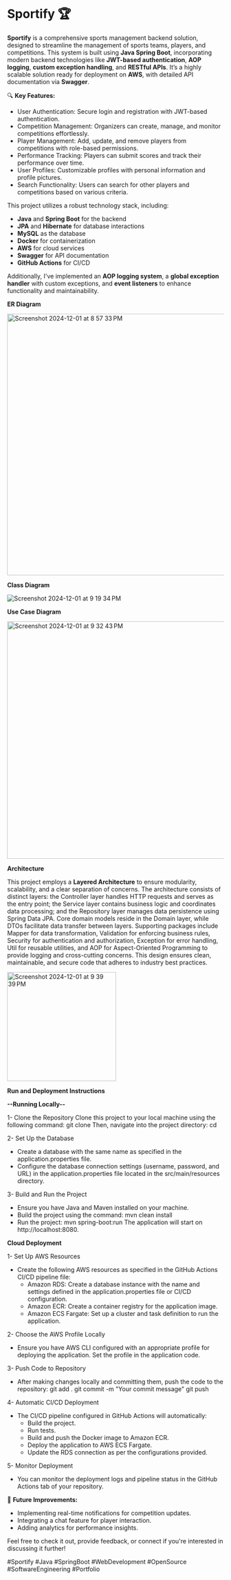 # Sportify 🏆
**Sportify** is a comprehensive sports management backend solution, designed to streamline the management of sports teams, players, and competitions. This system is built using **Java Spring Boot**, incorporating modern backend technologies like **JWT-based authentication**, **AOP logging**, **custom exception handling**, and **RESTful APIs**. It’s a highly scalable solution ready for deployment on **AWS**, with detailed API documentation via **Swagger**.

🔍 **Key Features:**
- User Authentication: Secure login and registration with JWT-based authentication.
- Competition Management: Organizers can create, manage, and monitor competitions effortlessly.
- Player Management: Add, update, and remove players from competitions with role-based permissions.
- Performance Tracking: Players can submit scores and track their performance over time.
- User Profiles: Customizable profiles with personal information and profile pictures.
- Search Functionality: Users can search for other players and competitions based on various criteria.

This project utilizes a robust technology stack, including:
- **Java** and **Spring Boot** for the backend
- **JPA** and **Hibernate** for database interactions
- **MySQL** as the database
- **Docker** for containerization
- **AWS** for cloud services
- **Swagger** for API documentation
- **GitHub Actions** for CI/CD

Additionally, I've implemented an **AOP logging system**, a **global exception handler** with custom exceptions, and **event listeners** to enhance functionality and maintainability.


**ER Diagram**

<img width="607" alt="Screenshot 2024-12-01 at 8 57 33 PM" src="https://github.com/user-attachments/assets/e54d71fb-2868-4311-87d7-3330298257d7">


**Class Diagram**

![Screenshot 2024-12-01 at 9 19 34 PM](https://github.com/user-attachments/assets/9222a8ea-be5f-4e55-b996-564832434f9a)


**Use Case Diagram**

<img width="551" alt="Screenshot 2024-12-01 at 9 32 43 PM" src="https://github.com/user-attachments/assets/b52bf1a5-302c-4905-91a3-a27777bd28d7">



**Architecture**

This project employs a **Layered Architecture** to ensure modularity, scalability, and a clear separation of concerns. The architecture consists of distinct layers: the Controller layer handles HTTP requests and serves as the entry point; the Service layer contains business logic and coordinates data processing; and the Repository layer manages data persistence using Spring Data JPA. Core domain models reside in the Domain layer, while DTOs facilitate data transfer between layers. Supporting packages include Mapper for data transformation, Validation for enforcing business rules, Security for authentication and authorization, Exception for error handling, Util for reusable utilities, and AOP for Aspect-Oriented Programming to provide logging and cross-cutting concerns. This design ensures clean, maintainable, and secure code that adheres to industry best practices.

<img width="253" alt="Screenshot 2024-12-01 at 9 39 39 PM" src="https://github.com/user-attachments/assets/3f07a1c1-6514-46c1-9893-25ed2a7af1a3">


**Run and Deployment Instructions**

**--Running Locally--**

1- Clone the Repository
  Clone this project to your local machine using the following command:
  git clone <repository-url>
  Then, navigate into the project directory:
  cd <repository-name>

2- Set Up the Database
  - Create a database with the same name as specified in the application.properties file.
  - Configure the database connection settings (username, password, and URL) in the application.properties file located in the src/main/resources directory.
    
3- Build and Run the Project
  - Ensure you have Java and Maven installed on your machine.
  - Build the project using the command:
    mvn clean install
  - Run the project:
    mvn spring-boot:run
    The application will start on http://localhost:8080.


**Cloud Deployment**

1- Set Up AWS Resources
  - Create the following AWS resources as specified in the GitHub Actions CI/CD pipeline file:
    - Amazon RDS: Create a database instance with the name and settings defined in the application.properties file or CI/CD configuration.
    - Amazon ECR: Create a container registry for the application image.
    - Amazon ECS Fargate: Set up a cluster and task definition to run the application.

2- Choose the AWS Profile Locally
  - Ensure you have AWS CLI configured with an appropriate profile for deploying the application. Set the profile in the application code.
    
3- Push Code to Repository
  - After making changes locally and committing them, push the code to the repository:
    git add .
    git commit -m "Your commit message"
    git push
    
4- Automatic CI/CD Deployment
  - The CI/CD pipeline configured in GitHub Actions will automatically:
    - Build the project.
    - Run tests.
    - Build and push the Docker image to Amazon ECR.
    - Deploy the application to AWS ECS Fargate.
    - Update the RDS connection as per the configurations provided.

5- Monitor Deployment
  - You can monitor the deployment logs and pipeline status in the GitHub Actions tab of your repository.


📝 **Future Improvements:**
- Implementing real-time notifications for competition updates.
- Integrating a chat feature for player interaction.
- Adding analytics for performance insights.
  

Feel free to check it out, provide feedback, or connect if you're interested in discussing it further!

#Sportify #Java #SpringBoot #WebDevelopment #OpenSource #SoftwareEngineering #Portfolio
